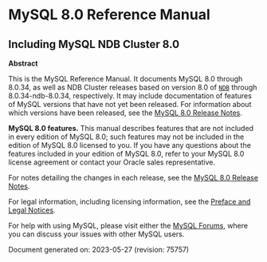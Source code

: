 # MySQL 8.0 Reference Manual

## Including MySQL NDB Cluster 8.0

**Abstract**

This is the MySQL Reference Manual. It documents MySQL 8.0 through 8.0.34, as well as NDB Cluster releases based on version 8.0 of [`NDB`](/mysql-cluster.html) through 8.0.34-ndb-8.0.34, respectively. It may include documentation of features of MySQL versions that have not yet been released. For information about which versions have been released, see the [MySQL 8.0 Release Notes](https://dev.mysql.com/doc/relnotes/mysql/8.0/en/).

**MySQL 8.0 features.**  This manual describes features that are not included in every edition of MySQL 8.0; such features may not be included in the edition of MySQL 8.0 licensed to you. If you have any questions about the features included in your edition of MySQL 8.0, refer to your MySQL 8.0 license agreement or contact your Oracle sales representative.

For notes detailing the changes in each release, see the [MySQL 8.0 Release Notes](https://dev.mysql.com/doc/relnotes/mysql/8.0/en/).

For legal information, including licensing information, see the 
[Preface and Legal Notices](/preface.html).

For help with using MySQL, please visit either the [MySQL Forums](http://forums.mysql.com/), where you can discuss your issues with other MySQL users.

Document generated on: 2023-05-27 (revision: 75757)
